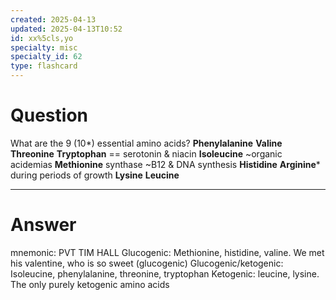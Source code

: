 ```yaml
---
created: 2025-04-13
updated: 2025-04-13T10:52
id: xx%5cls,yo
specialty: misc
specialty_id: 62
type: flashcard
---
```


# Question
What are the 9 (10*) essential amino acids?    **Phenylalanine** **Valine** **Threonine**   **Tryptophan** == serotonin & niacin **Isoleucine** ~organic acidemias **Methionine** synthase ~B12 & DNA synthesis   **Histidine**  **Arginine*** during periods of growth **Lysine** **Leucine**

---

# Answer
mnemonic: PVT TIM HALL   Glucogenic: Methionine, histidine, valine. We met his valentine, who is so sweet (glucogenic) Glucogenic/ketogenic: Isoleucine, phenylalanine, threonine, tryptophan Ketogenic: leucine, lysine. The only purely ketogenic amino acids